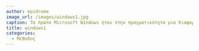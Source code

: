 ```yaml
---
author: epidrome
image_url: /images/windows1.jpg
caption: Τα πρώτα Microsoft Windows ήταν στην πραγματικότητα μια διαφορετική οργάνωση του λειτουργικού συστήματος MS-DOS.
title: windows1
categories:
  - Μέθοδος
---
```

